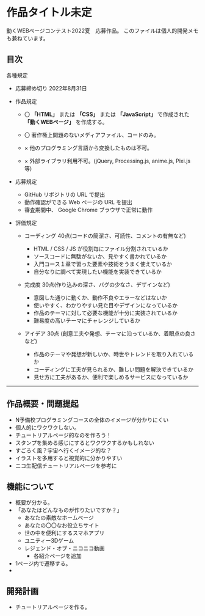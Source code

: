 # 作品タイトル未定
動くWEBページコンテスト2022夏　応募作品。
このファイルは個人的開発メモも兼ねています。

## 目次
各種規定


- 応募締め切り
2022年8月31日

- 作品規定
   - 〇 **「HTML」** または **「CSS」** または **「JavaScript」** で作成された **「動くWEBページ」** を作成する。
   - 〇 著作権上問題のないメディアファイル、コードのみ。
   
   - × 他のプログラミング言語から変換したものは不可。
   - × 外部ライブラリ利用不可。(jQuery, Processing.js, anime.js, Pixi.js 等)

- 応募規定
   - GitHub リポジトリの URL で提出
   - 動作確認ができる Web ページの URL を提出
   - 審査期間中、 Google Chrome ブラウザで正常に動作
   
- 評価規定
   - コーディング 40点(コードの簡潔さ、可読性、コメントの有無など)
     - HTML / CSS / JS が役割毎にファイル分割されているか
     - ソースコードに無駄がないか、見やすく書かれているか
     - 入門コース１章で習った要素や技術をうまく使えているか
     - 自分なりに調べて実現したい機能を実装できているか
     
   - 完成度 30点(作り込みの深さ、バグの少なさ、デザインなど)
     - 意図した通りに動くか、動作不良やエラーなどはないか
     - 使いやすく、わかりやすい見た目やデザインになっているか
     - 作品のテーマに対して必要な機能が十分に実装されているか
     - 難易度の高いテーマにチャレンジしているか
     
   - アイデア 30点 (創意工夫や発想、テーマに沿っているか、着眼点の良さなど)
     - 作品のテーマや発想が新しいか、時世やトレンドを取り入れているか
     - コーディングに工夫が見られるか、難しい問題を解決できているか
     - 見せ方に工夫があるか、便利で楽しめるサービスになっているか
     
***

## 作品概要・問題提起
- N予備校プログラミングコースの全体のイメージが分かりにくい
- 個人的にワクワクしない。
- チュートリアルページ的なのを作ろう！
- スタンプを集める感じにするとワクワクするかもしれない
- すごろく風？宇宙へ行くイメージ的な？
- イラストを多用すると視覚的に分かりやすい
- ニコ生配信チュートリアルページを参考に

## 機能について
- 概要が分かる。
- 「あなたはどんなものが作りたいですか？」
  - あなたの素敵なホームページ
  - あなたの〇〇なお役立ちサイト
  - 世の中を便利にするスマホアプリ
  - ユニティー3Dゲーム
  - レジェンド・オブ・ニコニコ動画
    - 各紹介ページを追加
- 1ページ内で遷移する。
- 

## 開発計画
- チュートリアルページを作る。

